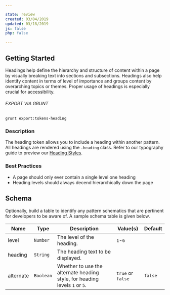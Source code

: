 ```yaml
---

state: review
created: 03/04/2019
updated: 03/18/2019
js: false
php: false

---
```


## Getting Started

Headings help define the hierarchy and structure of content within a page by visually breaking text into sections and subsections. Headings also help identify content in terms of level of importance and groups content by overarching topics or themes. Proper usage of headings is especially crucial for accessibility.

###### EXPORT VIA GRUNT

```
grunt export:tokens-heading
```


### Description

The heading token allows you to include a heading within another pattern. All headings are rendered using the `.heading` class. Refer to our typography guide to preview our [Heading Styles][tokens-heading].


### Best Practices

- A page should only ever contain a single level one heading
- Heading levels should always decend hierarchically down the page


## Schema

Optionally, build a table to identify any pattern schematics that are pertinent for developers to be aware of. A sample schema table is given below.

| Name        | Type        | Description                                         | Value(s)            | Default   |
|-------------|-------------|-----------------------------------------------------|---------------------|-----------|
| level       | `Number`    | The level of the heading.                           | `1`-`6`             |           |
| heading     | `String`    | The heading text to be displayed.                   |                     |           |
| alternate   | `Boolean`   | Whether to use the alternate heading style, for heading levels `1` or `5`.  | `true` or `false` | `false`    |


[tokens-heading]: /patterns/00-meta-30-typography-headings/00-meta-30-typography-headings.html
